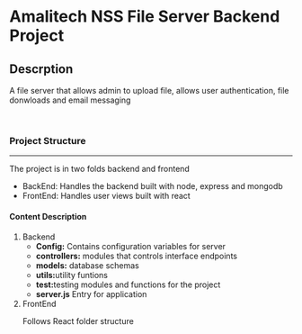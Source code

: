 <h1>Amalitech NSS File Server Backend Project </h1>
<h2>Descrption </h2>
<p>A file server that allows admin to upload file, allows user authentication, file donwloads and email messaging</p>
<br>
<h3>Project Structure </h3>
<hr>
<p>The project is in two folds backend and frontend</p>
<ul>
    <li>BackEnd: Handles the backend built with node, express and mongodb </li>
    <li>FrontEnd: Handles user views built with react
</ul>
<h4>Content Description </h4>
<ol>
<li>Backend <ul> 
    <li><b>Config:</b> Contains configuration variables for server </li>
    <li><b>controllers:</b> modules that controls interface endpoints</li>
    <li><b>models:</b> database schemas</li>
    <li><b>utils:</b>utility funtions</li>
    <li><b>test:</b>testing modules and functions for the project</li>
    <li><b>server.js</b> Entry for application</li>
</ul>
</li>
<li>FrontEnd </br>
<p>Follows React folder structure </p>
</li>


</ol>